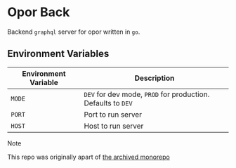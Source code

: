 # Opor Back
Backend `graphql` server for opor written in `go`.

## Environment Variables
Environment Variable | Description
--- | ---
`MODE` | `DEV` for dev mode, `PROD` for production. Defaults to `DEV`
`PORT` | Port to run server
`HOST` | Host to run server

> [!NOTE]
> This repo was originally apart of [the archived monorepo](https://github.com/arsmoriendy/opor)
